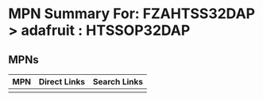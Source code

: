 



# MPN Summary For: FZAHTSS32DAP > adafruit : HTSSOP32DAP

## MPNs
  

|MPN|Direct Links|Search Links|
| :--- | :--- | :--- |
||||
